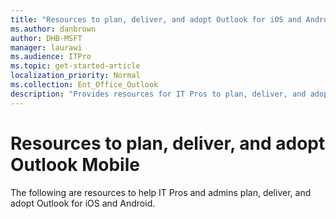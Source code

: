 ```yaml
---
title: "Resources to plan, deliver, and adopt Outlook for iOS and Android"
ms.author: danbrown
author: DHB-MSFT
manager: laurawi
ms.audience: ITPro
ms.topic: get-started-article
localization_priority: Normal
ms.collection: Ent_Office_Outlook
description: "Provides resources for IT Pros to plan, deliver, and adopt Outlook for iOS and Android"
---
```


# Resources to plan, deliver, and adopt Outlook Mobile

The following are resources to help IT Pros and admins plan, deliver, and adopt Outlook for iOS and Android.
